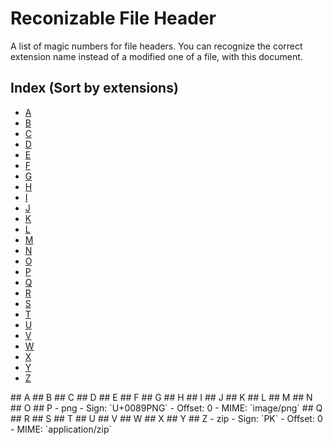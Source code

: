 # Reconizable File Header

A list of magic numbers for file headers.
You can recognize the correct extension name instead of a modified one of a file, with this document.

## Index (Sort by extensions)
- [A](#a)
- [B](#b)
- [C](#c)
- [D](#d)
- [E](#e)
- [F](#f)
- [G](#g)
- [H](#h)
- [I](#i)
- [J](#j)
- [K](#k)
- [L](#l)
- [M](#m)
- [N](#n)
- [O](#o)
- [P](#p)
- [Q](#q)
- [R](#r)
- [S](#s)
- [T](#t)
- [U](#u)
- [V](#v)
- [W](#w)
- [X](#x)
- [Y](#y)
- [Z](#z)

<a name="#a"/>
## A

<a name="#b"/>
## B

<a name="#c"/>
## C

<a name="#d"/>
## D

<a name="#e"/>
## E

<a name="#f"/>
## F

<a name="#g"/>
## G

<a name="#h"/>
## H

<a name="#i"/>
## I

<a name="#j"/>
## J

<a name="#k"/>
## K

<a name="#l"/>
## L

<a name="#m"/>
## M

<a name="#n"/>
## N

<a name="#o"/>
## O

<a name="#p"/>
## P
  - png
    - Sign: `U+0089PNG`
    - Offset: 0
    - MIME: `image/png`

<a name="#q"/>
## Q

<a name="#r"/>
## R

<a name="#s"/>
## S

<a name="#t"/>
## T

<a name="#u"/>
## U

<a name="#v"/>
## V

<a name="#w"/>
## W

<a name="#x"/>
## X

<a name="#y"/>
## Y

<a name="#z"/>
## Z
  - zip
    - Sign: `PK`
    - Offset: 0
    - MIME: `application/zip`

